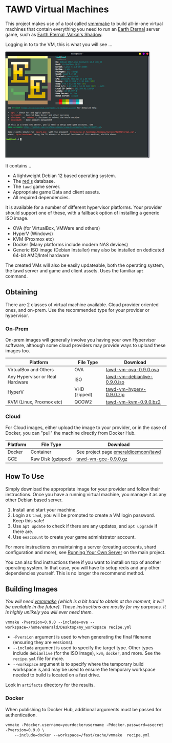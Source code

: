 # TAWD Virtual Machines

This project makes use of a tool called [vmmmake](https://github.com/jadaptive/vmmake) to build all-in-one virtual machines that contain everything you need to run an [Earth Eternal](https://github.com/rockfireredmoon/iceee) server game, such as [Earth Eternal, Valkal's Shadow](https://github.com/rockfireredmoon/iceee-data/tree/valkals_shadow).

Logging in to to the VM, this is what you will see ...

![](screenshot.png) 

It contains ..

 * A lightweight Debian 12 based operating system. 
 * The [redis](https://redis.io/) database.
 * The `tawd` game server.
 * Appropriate game Data and client assets.
 * All required dependencies.
 
It is available for a number of different hypervisor platforms. Your provider should support one of these, with a fallback option of installing a generic ISO image.

 * OVA (for VirtualBox, VMWare and others)
 * HyperV (Windows)
 * KVM (Proxmox etc)
 * Docker (Many platforms include modern NAS devices)
 * Generic ISO image (Debian Installer) may also be installed on dedicated 64-bit AMD/Intel hardware
 
The created VMs will also be easily updateable, both the operating system, the tawd server and game and client assets. Uses the familiar `apt` command.

## Obtaining

There are 2 classes of virtual machine available. Cloud provider oriented ones, and on-prem. Use the recommended type for your provider or hypervisor.

### On-Prem

On-prem images will generally involve you having your own Hypervisor software, although some cloud providers may provide ways to upload these images too.

| Platform | File Type | Download |
| -------- | --------- | -------- |
| VirtualBox and Others | OVA       | [tawd-vm-ova-0.9.0.ova](https://files.theanubianwar.com/vms/tawd-vm-ova-0.9.0.ova) |
| Any Hypervisor or Real Hardware | ISO       | [tawd-vm-debianlive-0.9.0.iso](https://files.theanubianwar.com/vms/tawd-vm-debianlive-0.9.0.iso)         |
| HyperV | VHD (zipped) | [tawd-vm-hyperv-0.9.0.zip](https://files.theanubianwar.com/vms/tawd-vm-hyperv-0.9.0.zip) |
| KVM (Linux, Proxmox etc) | QCOW2 | [tawd-vm-kvm-0.9.0.bz2](https://files.theanubianwar.com/vms/tawd-vm-kvm-0.9.0.bz2) |

### Cloud

For Cloud images, either upload the image to your provider, or in the case of Docker, you can "pull" the machine directly from Docker Hub.

| Platform | File Type | Download |
| -------- | --------- | -------- |
| Docker   | Container     | See project page [emeraldicemoon/tawd](https://hub.docker.com/repository/docker/emeraldicemoon/tawd) |
| GCE   | Raw Disk (gzipped) | [tawd-vm-gce-0.9.0.gz](https://files.theanubianwar.com/vms/tawd-vm-gce-0.9.0.gz) |
 
## How To Use
 
Simply download the appropriate image for your provider and follow their instructions. Once you have a running virtual machine, you manage it as any other Debian based server.

 1. Install and start your machine.
 1. Login as `tawd`, you will be prompted to create a VM login password. Keep this safe!
 1. Use `apt update` to check if there are any updates, and `apt upgrade` if there are.
 1. Use `eeaccount` to create your game administrator account. 
 
For more instructions on maintaining a server (creating accounts, shard configuration and more), see [Running Your Own Server](https://github.com/rockfireredmoon/iceee/blob/master/Doc/SERVER.md) on the main project. 
 
You can also find instructions there if you want to install on top of another operating system. In that case, you will have to setup redis and any other dependencies yourself. This is no longer the recommend method. 
 
## Building Images

*You will need [vmmmake](https://github.com/jadaptive/vmmake) (which is a bit hard to obtain at the moment, it will be  available in the future). These instructions are mostly for my purposes. It is highly unlikely you will ever need them.*
 
```
vmmake -Pversion=0.9.0 --include=ova --workspace=/home/emerald/Desktop/my_workspace recipe.yml
```

 * `-Pversion` argument is used to when generating the final filename (ensuring they are versions). 
 * `--include` argument is used to specify the target type. Other types include `debianlive` (for the ISO image), `kvm`, `docker`, and more. See the `recipe.yml` file for more.
 * `--workspace` argument is to specify where the temporary build workspace is,and may be used to ensure the temporary workspace needed to build is located on a fast drive. 
 
Look in `artifacts` directory for the results.

### Docker

When publishing to Docker Hub, additional arguments must be passed for authentication. 

```
vmmake -Pdocker.username=yourdockerusername -Pdocker.password=asecret -Pversion=0.9.0 \
    --include=docker --workspace=/fast/cache/vmmake  recipe.yml
```

